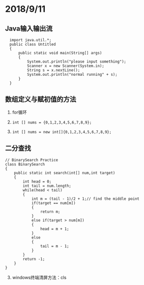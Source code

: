 # 2018/9/11

## Java输入输出流

```
  import java.util.*;
  public class Untitled
  {
      public static void main(String[] args)
      {
          System.out.println("please input something");
          Scanner x = new Scanner(System.in);
          String s = x.nextLine();
          System.out.println("normal running" + s);
      }
  }
```

## 数组定义与赋初值的方法

1. for循环

2. `int [] nums = {0,1,2,3,4,5,6,7,8,9};`

3. `int [] nums = new int[]{0,1,2,3,4,5,6,7,8,9};`

## 二分查找

```
// BinarySearch Practice
class BinarySearch
{
    public static int search(int[] num,int target)
    {
        int head = 0;
        int tail = num.length;
        while(head < tail)
        {
            int m = (tail - 1)/2 + 1;// find the middle point
            if(target == num[m])
            {
                return m;
            }
            else if(target > num[m])
            {
                head = m + 1;
            }
            else
            {
                tail = m - 1;
            }
        }
        return -1;
    }
}
```
3. windows终端清屏方法：cls
